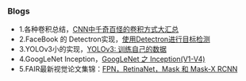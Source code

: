 ### Blogs
- 1.各种卷积总结，[CNN中千奇百怪的卷积方式大汇总](https://zhuanlan.zhihu.com/p/29367273)
- 2.FaceBook 的 Detectron实现，[使用Detectron进行目标检测](https://zhuanlan.zhihu.com/p/34036460)
- 3.YOLOv3小的实现，[YOLOv3: 训练自己的数据](https://blog.csdn.net/lilai619/article/details/79695109)
- 4.GoogLeNet Inception，[GoogLeNet 之 Inception(V1-V4)](https://blog.csdn.net/hejin_some/article/details/78636586)
- 5.FAIR最新视觉论文集锦：[FPN，RetinaNet，Mask 和 Mask-X RCNN](https://www.leiphone.com/news/201803/CZMRB9witGrytCNw.html)

